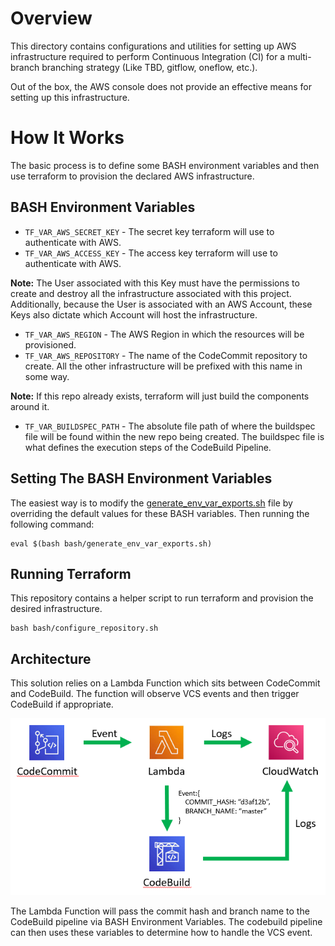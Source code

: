 # Overview

This directory contains configurations and utilities for setting up AWS infrastructure required to perform Continuous Integration (CI) for a multi-branch branching strategy (Like TBD, gitflow, oneflow, etc.).

Out of the box, the AWS console does not provide an effective means for setting up this infrastructure.

# How It Works
The basic process is to define some BASH environment variables and then use terraform to provision the declared AWS infrastructure.

## BASH Environment Variables
- `TF_VAR_AWS_SECRET_KEY` - The secret key terraform will use to authenticate with AWS. 
- `TF_VAR_AWS_ACCESS_KEY` - The access key terraform will use to authenticate with AWS.

**Note:** The User associated with this Key must have the permissions to create and destroy all the infrastructure associated with this project. Additionally, because the User is associated with an AWS Account, these Keys also dictate which Account will host the infrastructure.

- `TF_VAR_AWS_REGION` - The AWS Region in which the resources will be provisioned.
- `TF_VAR_AWS_REPOSITORY` - The name of the CodeCommit repository to create. All the other infrastructure will be prefixed with this name in some way.

**Note:** If this repo already exists, terraform will just build the components around it.

- `TF_VAR_BUILDSPEC_PATH` - The absolute file path of where the buildspec file will be found within the new repo being created. The buildspec file is what defines the execution steps of the CodeBuild Pipeline.

## Setting The BASH Environment Variables
The easiest way is to modify the [generate_env_var_exports.sh](bash/generate_env_var_exports.sh) file by overriding the default values for these BASH variables. Then running the following command:

```
eval $(bash bash/generate_env_var_exports.sh)
```

## Running Terraform
This repository contains a helper script to run terraform and provision the desired infrastructure.

```
bash bash/configure_repository.sh
```

## Architecture

This solution relies on a Lambda Function which sits between CodeCommit and CodeBuild. The function will observe VCS events and then trigger CodeBuild if appropriate.

<center><img src=./images/Architecture.png></center>

The Lambda Function will pass the commit hash and branch name to the CodeBuild pipeline via BASH Environment Variables. The codebuild pipeline can then uses these variables to determine how to handle the VCS event.